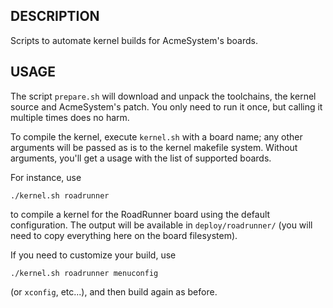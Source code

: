 ## DESCRIPTION

Scripts to automate kernel builds for AcmeSystem's boards.

## USAGE

The script `prepare.sh` will download and unpack the toolchains, the kernel source and AcmeSystem's patch. You only need to run it once, but calling it multiple times does no harm.

To compile the kernel, execute `kernel.sh` with a board name; any other arguments will be passed as is to the kernel makefile system. Without arguments, you'll get a usage with the list of supported boards.

For instance, use

```./kernel.sh roadrunner```

to compile a kernel for the RoadRunner board using the default configuration. The output will be available in `deploy/roadrunner/` (you will need to copy everything here on the board filesystem).

If you need to customize your build, use

```./kernel.sh roadrunner menuconfig```

(or `xconfig`, etc...), and then build again as before.
